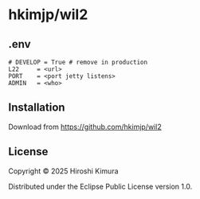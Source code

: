 # hkimjp/wil2


## .env

```
# DEVELOP = True # remove in production
L22     = <url>
PORT    = <port jetty listens>
ADMIN   = <who>
```
## Installation

Download from https://github.com/hkimjp/wil2

## License

Copyright © 2025 Hiroshi Kimura

Distributed under the Eclipse Public License version 1.0.
